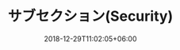 ---
title: "サブセクション(Security)"
date: 2018-12-29T11:02:05+06:00
icon: "ti-panel"
description: "サンプルページ、サブセクションテスト用"
type : "category_subtop"
---